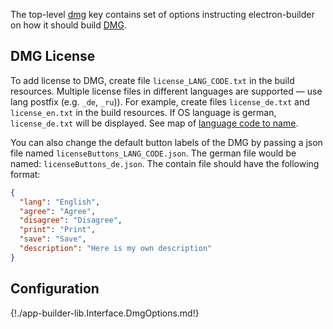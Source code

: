 The top-level [dmg](configuration.md#dmg) key contains set of options instructing electron-builder on how it should build [DMG](https://en.wikipedia.org/wiki/Apple_Disk_Image).

## DMG License

To add license to DMG, create file `license_LANG_CODE.txt` in the build resources. Multiple license files in different languages are supported — use lang postfix (e.g. `_de`, `_ru`)). For example, create files `license_de.txt` and `license_en.txt` in the build resources.
If OS language is german, `license_de.txt` will be displayed. See map of [language code to name](https://github.com/meikidd/iso-639-1/blob/master/src/data.js).

You can also change the default button labels of the DMG by passing a json file named `licenseButtons_LANG_CODE.json`. The german file would be named: `licenseButtons_de.json`.
The contain file should have the following format:
```json
{
  "lang": "English",
  "agree": "Agree",
  "disagree": "Disagree",
  "print": "Print",
  "save": "Save",
  "description": "Here is my own description"
}
```

## Configuration

  {!./app-builder-lib.Interface.DmgOptions.md!}